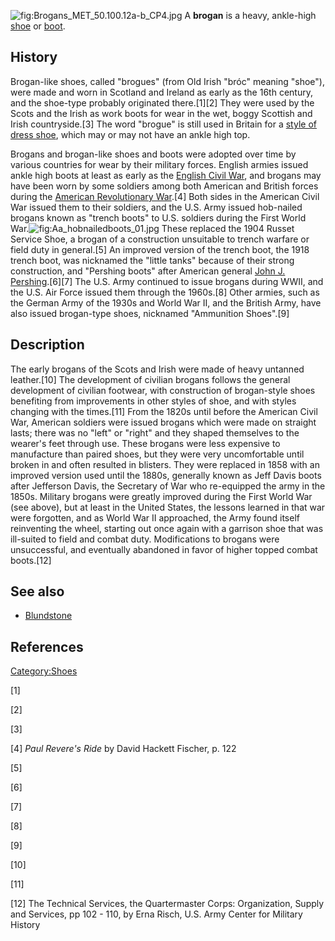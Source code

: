 ![](Brogans_MET_50.100.12a-b_CP4.jpg "fig:Brogans_MET_50.100.12a-b_CP4.jpg")
A **brogan** is a heavy, ankle-high [shoe](shoe "wikilink") or
[boot](boot "wikilink").

## History

Brogan-like shoes, called "brogues" (from Old Irish "bróc" meaning
"shoe"), were made and worn in Scotland and Ireland as early as the 16th
century, and the shoe-type probably originated there.[1][2] They were
used by the Scots and the Irish as work boots for wear in the wet, boggy
Scottish and Irish countryside.[3] The word "brogue" is still used in
Britain for a [style of dress shoe](Brogue_shoe "wikilink"), which may
or may not have an ankle high top.

Brogans and brogan-like shoes and boots were adopted over time by
various countries for wear by their military forces. English armies
issued ankle high boots at least as early as the [English Civil
War](English_Civil_War "wikilink"), and brogans may have been worn by
some soldiers among both American and British forces during the
[American Revolutionary War](American_Revolutionary_War "wikilink").[4]
Both sides in the American Civil War issued them to their soldiers, and
the U.S. Army issued hob-nailed brogans known as "trench boots" to U.S.
soldiers during the First World
War.![](Aa_hobnailedboots_01.jpg "fig:Aa_hobnailedboots_01.jpg") These
replaced the 1904 Russet Service Shoe, a brogan of a construction
unsuitable to trench warfare or field duty in general.[5] An improved
version of the trench boot, the 1918 trench boot, was nicknamed the
"little tanks" because of their strong construction, and "Pershing
boots" after American general [John J.
Pershing](John_J._Pershing "wikilink").[6][7] The U.S. Army continued to
issue brogans during WWII, and the U.S. Air Force issued them through
the 1960s.[8] Other armies, such as the German Army of the 1930s and
World War II, and the British Army, have also issued brogan-type shoes,
nicknamed "Ammunition Shoes".[9]

## Description

The early brogans of the Scots and Irish were made of heavy untanned
leather.[10] The development of civilian brogans follows the general
development of civilian footwear, with construction of brogan-style
shoes benefiting from improvements in other styles of shoe, and with
styles changing with the times.[11] From the 1820s until before the
American Civil War, American soldiers were issued brogans which were
made on straight lasts; there was no "left" or "right" and they shaped
themselves to the wearer's feet through use. These brogans were less
expensive to manufacture than paired shoes, but they were very
uncomfortable until broken in and often resulted in blisters. They were
replaced in 1858 with an improved version used until the 1880s,
generally known as Jeff Davis boots after Jefferson Davis, the Secretary
of War who re-equipped the army in the 1850s. Military brogans were
greatly improved during the First World War (see above), but at least in
the United States, the lessons learned in that war were forgotten, and
as World War II approached, the Army found itself reinventing the wheel,
starting out once again with a garrison shoe that was ill-suited to
field and combat duty. Modifications to brogans were unsuccessful, and
eventually abandoned in favor of higher topped combat boots.[12]

## See also

-   [Blundstone](Blundstone_Footwear "wikilink")

## References

[Category:Shoes](Category:Shoes "wikilink")

[1]

[2]

[3]

[4] *Paul Revere's Ride* by David Hackett Fischer, p. 122

[5]

[6]

[7]

[8]

[9]

[10]

[11]

[12] The Technical Services, the Quartermaster Corps: Organization,
Supply and Services, pp 102 - 110, by Erna Risch, U.S. Army Center for
Military History